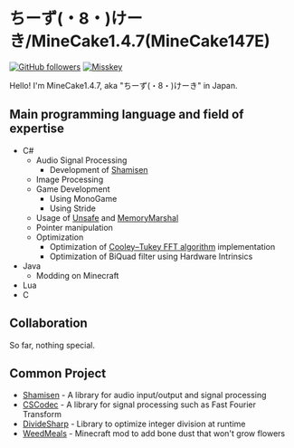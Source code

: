 # ちーず(・8・)けーき/MineCake1.4.7(MineCake147E)

[![GitHub followers](https://img.shields.io/github/followers/MineCake147E?label=Follow%20MineCake147E%20on%20GitHub&style=flat-square)](https://github.com/MineCake147E)
[![Misskey](https://img.shields.io/badge/Follow%20minecake1095%20on%20Misskey.io-%20-green)](https://misskey.io/@minecake1095)


Hello! I'm MineCake1.4.7, aka "ちーず(・8・)けーき" in Japan.

## Main programming language and field of expertise

- C#
  - Audio Signal Processing
    - Development of [Shamisen](https://github.com/MineCake147E/Shamisen)
  - Image Processing
  - Game Development
    - Using MonoGame
    - Using Stride
  - Usage of [Unsafe](https://docs.microsoft.com/en-us/dotnet/api/system.runtime.compilerservices.unsafe?view=net-5.0) and [MemoryMarshal](https://docs.microsoft.com/en-us/dotnet/api/system.runtime.interopservices.memorymarshal?view=net-5.0)
  - Pointer manipulation
  - Optimization
    - Optimization of [Cooley–Tukey FFT algorithm](https://en.wikipedia.org/wiki/Cooley%E2%80%93Tukey_FFT_algorithm) implementation
    - Optimization of BiQuad filter using Hardware Intrinsics 
- Java
  - Modding on Minecraft
- Lua
- C

## Collaboration

So far, nothing special.

## Common Project

- [Shamisen](https://github.com/MineCake147E/Shamisen) - A library for audio input/output and signal processing
- [CSCodec](https://github.com/MineCake147E/CSCodec) - A library for signal processing such as Fast Fourier Transform
- [DivideSharp](https://github.com/MineCake147E/DivideSharp) - Library to optimize integer division at runtime
- [WeedMeals](https://github.com/MineCake147E/WeedMeals) - Minecraft mod to add bone dust that won't grow flowers
